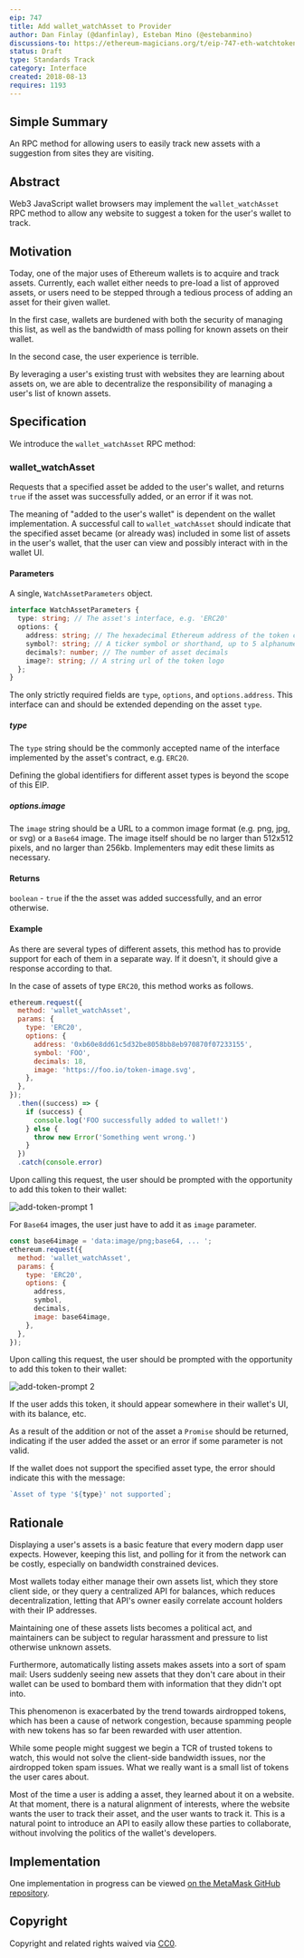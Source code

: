 ```yaml
---
eip: 747
title: Add wallet_watchAsset to Provider
author: Dan Finlay (@danfinlay), Esteban Mino (@estebanmino)
discussions-to: https://ethereum-magicians.org/t/eip-747-eth-watchtoken/1048
status: Draft
type: Standards Track
category: Interface
created: 2018-08-13
requires: 1193
---
```


## Simple Summary

An RPC method for allowing users to easily track new assets with a suggestion from sites they are visiting.

## Abstract

Web3 JavaScript wallet browsers may implement the `wallet_watchAsset` RPC method to allow any website to suggest a token for the user's wallet to track.

## Motivation

Today, one of the major uses of Ethereum wallets is to acquire and track assets.
Currently, each wallet either needs to pre-load a list of approved assets, or users need to be stepped through a tedious process of adding an asset for their given wallet.

In the first case, wallets are burdened with both the security of managing this list, as well as the bandwidth of mass polling for known assets on their wallet.

In the second case, the user experience is terrible.

By leveraging a user's existing trust with websites they are learning about assets on, we are able to decentralize the responsibility of managing a user's list of known assets.

## Specification

We introduce the `wallet_watchAsset` RPC method:

### wallet_watchAsset

Requests that a specified asset be added to the user's wallet, and returns `true` if the asset was successfully added, or an error if it was not.

The meaning of "added to the user's wallet" is dependent on the wallet implementation.
A successful call to `wallet_watchAsset` should indicate that the specified asset became (or already was) included in some list of assets in the user's wallet, that the user can view and possibly interact with in the wallet UI.

#### Parameters

A single, `WatchAssetParameters` object.

```typescript
interface WatchAssetParameters {
  type: string; // The asset's interface, e.g. 'ERC20'
  options: {
    address: string; // The hexadecimal Ethereum address of the token contract
    symbol?: string; // A ticker symbol or shorthand, up to 5 alphanumerical characters
    decimals?: number; // The number of asset decimals
    image?: string; // A string url of the token logo
  };
}
```

The only strictly required fields are `type`, `options`, and `options.address`.
This interface can and should be extended depending on the asset `type`.

##### type

The `type` string should be the commonly accepted name of the interface implemented by the asset's contract, e.g. `ERC20`.

Defining the global identifiers for different asset types is beyond the scope of this EIP.

##### options.image

The `image` string should be a URL to a common image format (e.g. png, jpg, or svg) or a `Base64` image.
The image itself should be no larger than 512x512 pixels, and no larger than 256kb.
Implementers may edit these limits as necessary.

#### Returns

`boolean` - `true` if the the asset was added successfully, and an error otherwise.

#### Example

As there are several types of different assets, this method has to provide support for each of them in a separate way.
If it doesn't, it should give a response according to that.

In the case of assets of type `ERC20`, this method works as follows.

```javascript
ethereum.request({
  method: 'wallet_watchAsset',
  params: {
    type: 'ERC20',
    options: {
      address: '0xb60e8dd61c5d32be8058bb8eb970870f07233155',
      symbol: 'FOO',
      decimals: 18,
      image: 'https://foo.io/token-image.svg',
    },
  },
});
  .then((success) => {
    if (success) {
      console.log('FOO successfully added to wallet!')
    } else {
      throw new Error('Something went wrong.')
    }
  })
  .catch(console.error)
```

Upon calling this request, the user should be prompted with the opportunity to add this token to their wallet:

![add-token-prompt 1](../assets/eip-747/add-token-prompt.gif)

For `Base64` images, the user just have to add it as `image` parameter.

```javascript
const base64image = 'data:image/png;base64, ... ';
ethereum.request({
  method: 'wallet_watchAsset',
  params: {
    type: 'ERC20',
    options: {
      address,
      symbol,
      decimals,
      image: base64image,
    },
  },
});
```

Upon calling this request, the user should be prompted with the opportunity to add this token to their wallet:

![add-token-prompt 2](../assets/eip-747/add-token-prompt2.gif)

If the user adds this token, it should appear somewhere in their wallet's UI, with its balance, etc.

As a result of the addition or not of the asset a `Promise` should be returned, indicating if the user added the asset or an error if some parameter is not valid.

If the wallet does not support the specified asset type, the error should indicate this with the message:

```javascript
`Asset of type '${type}' not supported`;
```

## Rationale

Displaying a user's assets is a basic feature that every modern dapp user expects. However, keeping this list, and polling for it from the network can be costly, especially on bandwidth constrained devices.

Most wallets today either manage their own assets list, which they store client side, or they query a centralized API for balances, which reduces decentralization, letting that API's owner easily correlate account holders with their IP addresses.

Maintaining one of these assets lists becomes a political act, and maintainers can be subject to regular harassment and pressure to list otherwise unknown assets.

Furthermore, automatically listing assets makes assets into a sort of spam mail: Users suddenly seeing new assets that they don't care about in their wallet can be used to bombard them with information that they didn't opt into.

This phenomenon is exacerbated by the trend towards airdropped tokens, which has been a cause of network congestion, because spamming people with new tokens has so far been rewarded with user attention.

While some people might suggest we begin a TCR of trusted tokens to watch, this would not solve the client-side bandwidth issues, nor the airdropped token spam issues. What we really want is a small list of tokens the user cares about.

Most of the time a user is adding a asset, they learned about it on a website. At that moment, there is a natural alignment of interests, where the website wants the user to track their asset, and the user wants to track it. This is a natural point to introduce an API to easily allow these parties to collaborate, without involving the politics of the wallet's developers.

## Implementation

One implementation in progress can be viewed [on the MetaMask GitHub repository](https://github.com/MetaMask/metamask-extension/pull/4606).

## Copyright

Copyright and related rights waived via [CC0](https://creativecommons.org/publicdomain/zero/1.0/).
